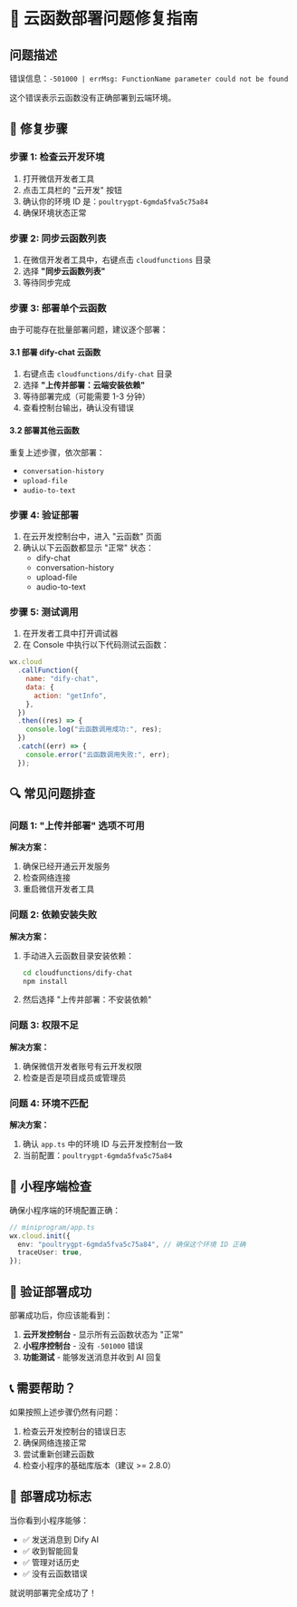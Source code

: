 # 🚨 云函数部署问题修复指南

## 问题描述

错误信息：`-501000 | errMsg: FunctionName parameter could not be found`

这个错误表示云函数没有正确部署到云端环境。

## 🔧 修复步骤

### 步骤 1: 检查云开发环境

1. 打开微信开发者工具
2. 点击工具栏的 "云开发" 按钮
3. 确认你的环境 ID 是：`poultrygpt-6gmda5fva5c75a84`
4. 确保环境状态正常

### 步骤 2: 同步云函数列表

1. 在微信开发者工具中，右键点击 `cloudfunctions` 目录
2. 选择 **"同步云函数列表"**
3. 等待同步完成

### 步骤 3: 部署单个云函数

由于可能存在批量部署问题，建议逐个部署：

#### 3.1 部署 dify-chat 云函数

1. 右键点击 `cloudfunctions/dify-chat` 目录
2. 选择 **"上传并部署：云端安装依赖"**
3. 等待部署完成（可能需要 1-3 分钟）
4. 查看控制台输出，确认没有错误

#### 3.2 部署其他云函数

重复上述步骤，依次部署：

- `conversation-history`
- `upload-file`
- `audio-to-text`

### 步骤 4: 验证部署

1. 在云开发控制台中，进入 "云函数" 页面
2. 确认以下云函数都显示 "正常" 状态：
   - dify-chat
   - conversation-history
   - upload-file
   - audio-to-text

### 步骤 5: 测试调用

1. 在开发者工具中打开调试器
2. 在 Console 中执行以下代码测试云函数：

```javascript
wx.cloud
  .callFunction({
    name: "dify-chat",
    data: {
      action: "getInfo",
    },
  })
  .then((res) => {
    console.log("云函数调用成功:", res);
  })
  .catch((err) => {
    console.error("云函数调用失败:", err);
  });
```

## 🔍 常见问题排查

### 问题 1: "上传并部署" 选项不可用

**解决方案：**

1. 确保已经开通云开发服务
2. 检查网络连接
3. 重启微信开发者工具

### 问题 2: 依赖安装失败

**解决方案：**

1. 手动进入云函数目录安装依赖：
   ```bash
   cd cloudfunctions/dify-chat
   npm install
   ```
2. 然后选择 "上传并部署：不安装依赖"

### 问题 3: 权限不足

**解决方案：**

1. 确保微信开发者账号有云开发权限
2. 检查是否是项目成员或管理员

### 问题 4: 环境不匹配

**解决方案：**

1. 确认 `app.ts` 中的环境 ID 与云开发控制台一致
2. 当前配置：`poultrygpt-6gmda5fva5c75a84`

## 📱 小程序端检查

确保小程序端的环境配置正确：

```typescript
// miniprogram/app.ts
wx.cloud.init({
  env: "poultrygpt-6gmda5fva5c75a84", // 确保这个环境 ID 正确
  traceUser: true,
});
```

## 🎯 验证部署成功

部署成功后，你应该能看到：

1. **云开发控制台** - 显示所有云函数状态为 "正常"
2. **小程序控制台** - 没有 `-501000` 错误
3. **功能测试** - 能够发送消息并收到 AI 回复

## 📞 需要帮助？

如果按照上述步骤仍然有问题：

1. 检查云开发控制台的错误日志
2. 确保网络连接正常
3. 尝试重新创建云函数
4. 检查小程序的基础库版本（建议 >= 2.8.0）

## 🚀 部署成功标志

当你看到小程序能够：

- ✅ 发送消息到 Dify AI
- ✅ 收到智能回复
- ✅ 管理对话历史
- ✅ 没有云函数错误

就说明部署完全成功了！
